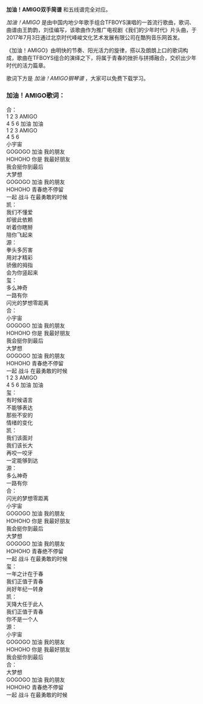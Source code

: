 

**加油！AMIGO双手简谱** 和五线谱完全对应。

_加油！AMIGO_
是由中国内地少年歌手组合TFBOYS演唱的一首流行歌曲，歌词、曲谱由王韵韵，刘佳编写，该歌曲作为推广电视剧《我们的少年时代》片头曲，于2017年7月3日通过北京时代峰峻文化艺术发展有限公司在酷狗音乐网首发。

《加油！AMIGO》由明快的节奏、阳光活力的旋律，搭以及朗朗上口的歌词构成，歌曲在TFBOYS组合的演绎之下，将属于青春的挫折与拼搏融合，交织出少年时代的活力篇章。

歌词下方是 _加油！AMIGO钢琴谱_ ，大家可以免费下载学习。

### 加油！AMIGO歌词：

合：  
1 2 3 AMIGO  
4 5 6 加油 加油  
1 2 3 AMIGO  
4 5 6  
小宇宙  
GOGOGO 加油 我的朋友  
HOHOHO 你是 我最好朋友  
我会挺你到最后  
大梦想  
GOGOGO 加油 我的朋友  
HOHOHO 青春绝不停留  
一起 战斗 在最勇敢的时候  
凯：  
我们不懂爱  
却彼此依赖  
听着你瞎掰  
陪你飞起来  
源：  
拳头多厉害  
用对才精彩  
骄傲的拇指  
会为你竖起来  
玺：  
多么神奇  
一路有你  
闪光的梦想零距离  
合：  
小宇宙  
GOGOGO 加油 我的朋友  
HOHOHO 你是 我最好朋友  
我会挺你到最后  
大梦想  
GOGOGO 加油 我的朋友  
HOHOHO 青春绝不停留  
一起 战斗 在最勇敢的时候  
1 2 3 AMIGO  
4 5 6 加油 加油  
玺：  
有时候语言  
不能够表达  
那些不安的  
情绪的变化  
凯：  
我们该面对  
我们该长大  
再咬一咬牙  
一定能够到达  
源：  
多么神奇  
一路有你  
合：  
闪光的梦想零距离  
小宇宙  
GOGOGO 加油 我的朋友  
HOHOHO 你是 我最好朋友  
我会挺你到最后  
大梦想  
GOGOGO 加油 我的朋友  
HOHOHO 青春绝不停留  
一起 战斗 在最勇敢的时候  
玺：  
一年之计在于春  
我们正值于青春  
尚好年纪一转身  
凯：  
天降大任于此人  
我们正值于青春  
你不是一个人  
源：  
小宇宙  
GOGOGO 加油 我的朋友  
HOHOHO 你是 我最好朋友  
我会挺你到最后  
合：  
大梦想  
GOGOGO 加油 我的朋友  
HOHOHO 青春绝不停留  
一起 战斗 在最勇敢的时候

